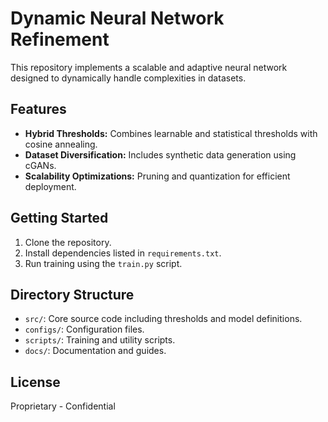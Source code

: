 # Dynamic Neural Network Refinement

This repository implements a scalable and adaptive neural network designed to dynamically handle complexities in datasets.

## Features

- **Hybrid Thresholds:** Combines learnable and statistical thresholds with cosine annealing.
- **Dataset Diversification:** Includes synthetic data generation using cGANs.
- **Scalability Optimizations:** Pruning and quantization for efficient deployment.

## Getting Started

1. Clone the repository.
2. Install dependencies listed in `requirements.txt`.
3. Run training using the `train.py` script.

## Directory Structure

- `src/`: Core source code including thresholds and model definitions.
- `configs/`: Configuration files.
- `scripts/`: Training and utility scripts.
- `docs/`: Documentation and guides.

## License

Proprietary - Confidential
